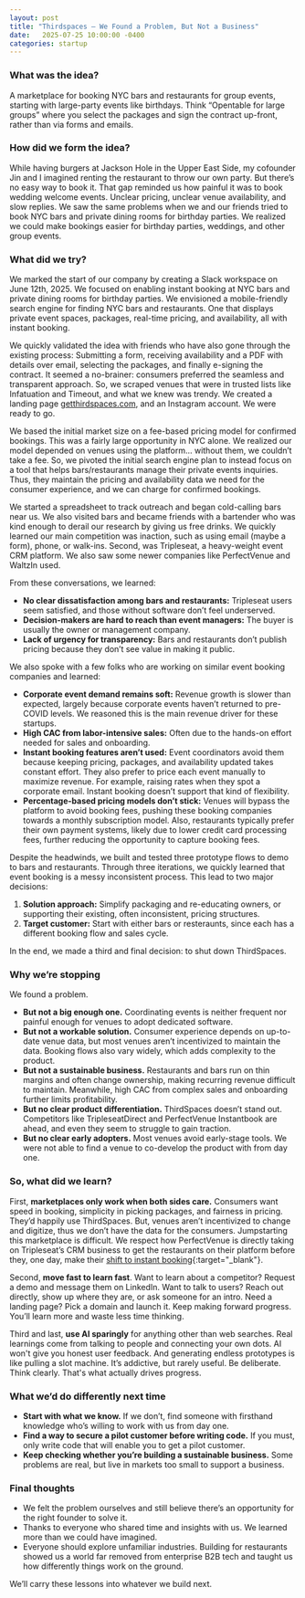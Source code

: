 ```yaml
---
layout: post
title: "Thirdspaces – We Found a Problem, But Not a Business"
date:   2025-07-25 10:00:00 -0400
categories: startup 
---
```

### What was the idea?
A marketplace for booking NYC bars and restaurants for group events, starting with large-party events like birthdays. Think “Opentable for large groups” where you select the packages and sign the contract up-front, rather than via forms and emails.

### How did we form the idea?
While having burgers at Jackson Hole in the Upper East Side, my cofounder Jin and I imagined renting the restaurant to throw our own party. But there’s no easy way to book it. That gap reminded us how painful it was to book wedding welcome events. Unclear pricing, unclear venue availability, and slow replies. We saw the same problems when we and our friends tried to book NYC bars and private dining rooms for birthday parties. We realized we could make bookings easier for birthday parties, weddings, and other group events.

### What did we try?
We marked the start of our company by creating a Slack workspace on June 12th, 2025. We focused on enabling instant booking at NYC bars and private dining rooms for birthday parties. We envisioned a mobile-friendly search engine for finding NYC bars and restaurants. One that displays private event spaces, packages, real-time pricing, and availability, all with instant booking.

We quickly validated the idea with friends who have also gone through the existing process: Submitting a form, receiving availability and a PDF with details over email, selecting the packages, and finally e-signing the contract. It seemed a no-brainer: consumers preferred the seamless and transparent approach. So, we scraped venues that were in trusted lists like Infatuation and Timeout, and what we knew was trendy. We created a landing page [getthirdspaces.com](http://getthirdspaces.com), and an Instagram account. We were ready to go.

We based the initial market size on a fee-based pricing model for confirmed bookings. This was a fairly large opportunity in NYC alone. We realized our model depended on venues using the platform… without them, we couldn’t take a fee. So, we pivoted the initial search engine plan to instead focus on a tool that helps bars/restaurants manage their private events inquiries. Thus, they maintain the pricing and availability data we need for the consumer experience, and we can charge for confirmed bookings.

We started a spreadsheet to track outreach and began cold-calling bars near us. We also visited bars and became friends with a bartender who was kind enough to derail our research by giving us free drinks. We quickly learned our main competition was inaction, such as using email (maybe a form), phone, or walk-ins. Second, was Tripleseat, a heavy-weight event CRM platform. We also saw some newer companies like PerfectVenue and WaltzIn used.

From these conversations, we learned:

* **No clear dissatisfaction among bars and restaurants:** Tripleseat users seem satisfied, and those without software don’t feel underserved.
* **Decision-makers are hard to reach than event managers:** The buyer is usually the owner or management company.
* **Lack of urgency for transparency:** Bars and restaurants don’t publish pricing because they don’t see value in making it public.

We also spoke with a few folks who are working on similar event booking companies and learned:

* **Corporate event demand remains soft:** Revenue growth is slower than expected, largely because corporate events haven’t returned to pre-COVID levels. We reasoned this is the main revenue driver for these startups.  
* **High CAC from labor-intensive sales:** Often due to the hands-on effort needed for sales and onboarding.  
* **Instant booking features aren’t used:** Event coordinators avoid them because keeping pricing, packages, and availability updated takes constant effort. They also prefer to price each event manually to maximize revenue. For example, raising rates when they spot a corporate email. Instant booking doesn’t support that kind of flexibility.
* **Percentage-based pricing models don’t stick:** Venues will bypass the platform to avoid booking fees, pushing these booking companies towards a monthly subscription model. Also, restaurants typically prefer their own payment systems, likely due to lower credit card processing fees, further reducing the opportunity to capture booking fees.

Despite the headwinds, we built and tested three prototype flows to demo to bars and restaurants. Through three iterations, we quickly learned that event booking is a messy inconsistent process. This lead to two major decisions:

1. **Solution approach:** Simplify packaging and re-educating owners, or supporting their existing, often inconsistent, pricing structures.
2. **Target customer:** Start with either bars or resteraunts, since each has a different booking flow and sales cycle.

In the end, we made a third and final decision: to shut down ThirdSpaces.

### Why we’re stopping

We found a problem.

* **But not a big enough one.** Coordinating events is neither frequent nor painful enough for venues to adopt dedicated software.  
* **But not a workable solution.** Consumer experience depends on up-to-date venue data, but most venues aren’t incentivized to maintain the data. Booking flows also vary widely, which adds complexity to the product.  
* **But not a sustainable business.** Restaurants and bars run on thin margins and often change ownership, making recurring revenue difficult to maintain. Meanwhile, high CAC from complex sales and onboarding further limits profitability.  
* **But no clear product differentiation.** ThirdSpaces doesn’t stand out. Competitors like TripleseatDirect and PerfectVenue Instantbook are ahead, and even they seem to struggle to gain traction.  
* **But no clear early adopters.** Most venues avoid early-stage tools. We were not able to find a venue to co-develop the product with from day one.

### So, what did we learn?
First, **marketplaces only work when both sides care.** Consumers want speed in booking, simplicity in picking packages, and fairness in pricing. They’d happily use ThirdSpaces. But, venues aren’t incentivized to change and digitize, thus we don’t have the data for the consumers. Jumpstarting this marketplace is difficult. We respect how PerfectVenue is directly taking on Tripleseat’s CRM business to get the restaurants on their platform before they, one day, make their [shift to instant booking](http://book.perfectvenue.com){:target="_blank"}.

Second, **move fast to learn fast**. Want to learn about a competitor? Request a demo and message them on LinkedIn. Want to talk to users? Reach out directly, show up where they are, or ask someone for an intro. Need a landing page? Pick a domain and launch it. Keep making forward progress. You’ll learn more and waste less time thinking.

Third and last, **use AI sparingly** for anything other than web searches. Real learnings come from talking to people and connecting your own dots. AI won't give you honest user feedback. And generating endless prototypes is like pulling a slot machine. It’s addictive, but rarely useful. Be deliberate. Think clearly. That's what actually drives progress.

### What we’d do differently next time

* **Start with what we know.** If we don’t, find someone with firsthand knowledge who’s willing to work with us from day one.
* **Find a way to secure a pilot customer before writing code.** If you must, only write code that will enable you to get a pilot customer.  
* **Keep checking whether you’re building a sustainable business.** Some problems are real, but live in markets too small to support a business.

### Final thoughts

* We felt the problem ourselves and still believe there’s an opportunity for the right founder to solve it.  
* Thanks to everyone who shared time and insights with us. We learned more than we could have imagined.  
* Everyone should explore unfamiliar industries. Building for restaurants showed us a world far removed from enterprise B2B tech and taught us how differently things work on the ground. 

We’ll carry these lessons into whatever we build next.